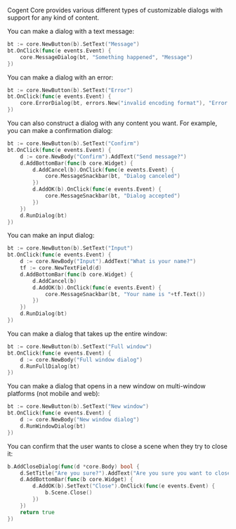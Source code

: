 Cogent Core provides various different types of customizable dialogs with support for any kind of content.

You can make a dialog with a text message:

```Go
bt := core.NewButton(b).SetText("Message")
bt.OnClick(func(e events.Event) {
    core.MessageDialog(bt, "Something happened", "Message")
})
```

You can make a dialog with an error:

```Go
bt := core.NewButton(b).SetText("Error")
bt.OnClick(func(e events.Event) {
    core.ErrorDialog(bt, errors.New("invalid encoding format"), "Error loading file")
})
```

You can also construct a dialog with any content you want. For example, you can make a confirmation dialog:

```Go
bt := core.NewButton(b).SetText("Confirm")
bt.OnClick(func(e events.Event) {
    d := core.NewBody("Confirm").AddText("Send message?")
    d.AddBottomBar(func(b core.Widget) {
        d.AddCancel(b).OnClick(func(e events.Event) {
            core.MessageSnackbar(bt, "Dialog canceled")
        })
        d.AddOK(b).OnClick(func(e events.Event) {
            core.MessageSnackbar(bt, "Dialog accepted")
        })
    })
    d.RunDialog(bt)
})
```

You can make an input dialog:

```Go
bt := core.NewButton(b).SetText("Input")
bt.OnClick(func(e events.Event) {
    d := core.NewBody("Input").AddText("What is your name?")
    tf := core.NewTextField(d)
    d.AddBottomBar(func(b core.Widget) {
        d.AddCancel(b)
        d.AddOK(b).OnClick(func(e events.Event) {
            core.MessageSnackbar(bt, "Your name is "+tf.Text())
        })
    })
    d.RunDialog(bt)
})
```

You can make a dialog that takes up the entire window:

```Go
bt := core.NewButton(b).SetText("Full window")
bt.OnClick(func(e events.Event) {
    d := core.NewBody("Full window dialog")
    d.RunFullDialog(bt)
})
```

You can make a dialog that opens in a new window on multi-window platforms (not mobile and web):

```Go
bt := core.NewButton(b).SetText("New window")
bt.OnClick(func(e events.Event) {
    d := core.NewBody("New window dialog")
    d.RunWindowDialog(bt)
})
```

You can confirm that the user wants to close a scene when they try to close it:

```go
b.AddCloseDialog(func(d *core.Body) bool {
    d.SetTitle("Are you sure?").AddText("Are you sure you want to close the Cogent Core Demo?")
    d.AddBottomBar(func(b core.Widget) {
        d.AddOK(b).SetText("Close").OnClick(func(e events.Event) {
            b.Scene.Close()
        })
    })
    return true
})
```
